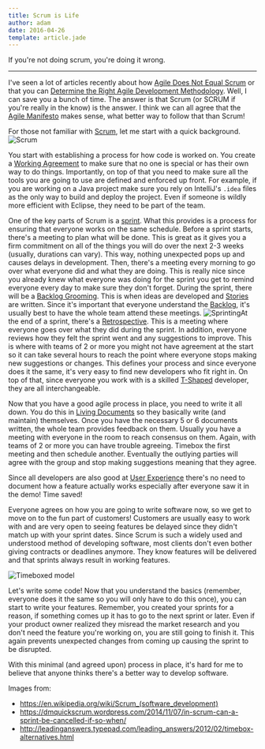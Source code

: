 ```yaml
---
title: Scrum is Life
author: adam
date: 2016-04-26
template: article.jade
---
```


If you're not doing scrum, you're doing it wrong.

---

I've seen a lot of articles recently about how [Agile Does Not Equal Scrum](https://www.techwell.com/techwell-insights/2016/01/agile-does-not-equal-scrum-know-difference) or that you can [Determine the Right Agile Development Methodology](http://www.huffingtonpost.com/brian-de-haaff/how-to-determine-the-righ_b_9567344.html). Well, I can save you a bunch of time. The answer is that Scrum (or SCRUM if you're really in the know) is the answer. I think we can all agree that the [Agile Manifesto](http://www.agilemanifesto.org/) makes sense, what better way to follow that than Scrum!

For those not familiar with [Scrum](https://en.wikipedia.org/wiki/Scrum_%28software_development%29), let me start with a quick background.
![Scrum](/images/2000px-Scrum_process.png)

You start with establishing a process for how code is worked on. You create a [Working Agreement](http://www.slideshare.net/paytonconsulting/agile-team-working-agreements) to make sure that no one is special or has their own way to do things. Importantly, on top of that you need to make sure all the tools you are going to use are defined and enforced up front. For example, if you are working on a Java project make sure you rely on IntelliJ's `.idea` files as the only way to build and deploy the project. Even if someone is wildly more efficient with Eclipse, they need to be part of the team.

One of the key parts of Scrum is a [sprint](https://www.techopedia.com/definition/13687/scrum-sprint). What this provides is a process for ensuring that everyone works on the same schedule. Before a sprint starts, there's a meeting to plan what will be done. This is great as it gives you a firm commitment on all of the things you will do over the next 2-3 weeks (usually, durations can vary). This way, nothing unexpected pops up and causes delays in development. Then, there's a meeting every morning to go over what everyone did and what they are doing. This is really nice since you already knew what everyone was doing for the sprint you get to remind everyone every day to make sure they don't forget. During the sprint, there will be a [Backlog Grooming](https://www.scrumalliance.org/community/articles/2014/july/backlog-grooming-part-1). This is when ideas are developed and [Stories](http://www.agilemodeling.com/artifacts/userStory.htm) are written. Since it's important that everyone understand the [Backlog](http://www.mountaingoatsoftware.com/agile/scrum/product-backlog), it's usually best to have the whole team attend these meetings. ![Sprinting](/images/sprint-planning.png)At the end of a sprint, there's a [Retrospective](http://scrumtrainingseries.com/SprintRetrospectiveMeeting/SprintRetrospectiveMeeting.htm). This is a meeting where everyone goes over what they did during the sprint. In addition, everyone reviews how they felt the sprint went and any suggestions to improve. This is where with teams of 2 or more you might not have agreement at the start so it can take several hours to reach the point where everyone stops making new suggestions or changes. This defines your process and since everyone does it the same, it's very easy to find new developers who fit right in. On top of that, since everyone you work with is a skilled [T-Shaped](https://en.wikipedia.org/wiki/T-shaped_skills) developer, they are all interchangeable.

Now that you have a good agile process in place, you need to write it all down. You do this in [Living Documents](https://en.wikipedia.org/wiki/Living_document) so they basically write (and maintain) themselves. Once you have the necessary 5 or 6 documents written, the whole team provides feedback on them. Usually you have a meeting with everyone in the room to reach consensus on them. Again, with teams of 2 or more you can have trouble agreeing. Timebox the first meeting and then schedule another. Eventually the outlying parties will agree with the group and stop making suggestions meaning that they agree.

Since all developers are also good at [User Experience](https://en.wikipedia.org/wiki/User_experience_design) there's no need to document how a feature actually works especially after everyone saw it in the demo! Time saved!

Everyone agrees on how you are going to write software now, so we get to move on to the fun part of customers! Customers are usually easy to work with and are very open to seeing features be delayed since they didn't match up with your sprint dates. Since Scrum is such a widely used and understood method of developing software, most clients don't even bother giving contracts or deadlines anymore. They know features will be delivered and that sprints always result in working features.

![Timeboxed model](/images/triangles.jpg)

Let's write some code! Now that you understand the basics (remember, everyone does it the same so you will only have to do this once), you can start to write your features. Remember, you created your sprints for a reason, if something comes up it has to go to the next sprint or later. Even if your product owner realized they misread the market research and you don't need the feature you're working on, you are still going to finish it. This again prevents unexpected changes from coming up causing the sprint to be disrupted.

With this minimal (and agreed upon) process in place, it's hard for me to believe that anyone thinks there's a better way to develop software.



Images from:
* https://en.wikipedia.org/wiki/Scrum_(software_development)
* https://dmquickscrum.wordpress.com/2014/11/07/in-scrum-can-a-sprint-be-cancelled-if-so-when/
* http://leadinganswers.typepad.com/leading_answers/2012/02/timebox-alternatives.html